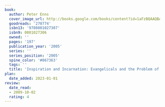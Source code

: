 ```yaml
---
book:
  author: Peter Enns
  cover_image_url: http://books.google.com/books/content?id=1aFzBQAAQBAJ&printsec=frontcover&img=1&zoom=1&edge=curl&source=gbs_api
  goodreads: '270774'
  isbn13: '9780801027307'
  isbn9: 0801027306
  owned: ''
  pages: '197'
  publication_year: '2005'
  series: ''
  series_position: '2005'
  spine_color: '#867363'
  tags: ''
  title: 'Inspiration and Incarnation: Evangelicals and the Problem of the Old Testament'
plan:
  date_added: 2023-01-01
review:
  date_read:
  - 2009-10-02
  rating: 4
---
```

